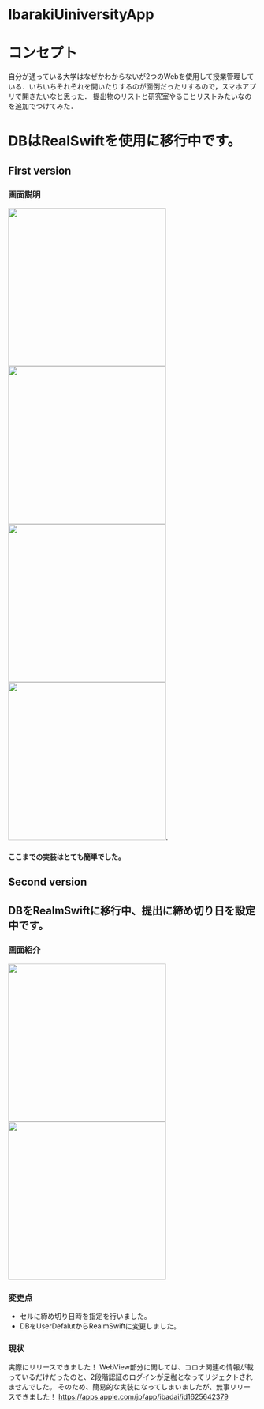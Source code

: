 # IbarakiUiniversityApp

# コンセプト
自分が通っている大学はなぜかわからないが2つのWebを使用して授業管理している．いちいちそれぞれを開いたりするのが面倒だったリするので，スマホアプリで開きたいなと思った．
提出物のリストと研究室やることリストみたいなのを追加でつけてみた．

# DBはRealSwiftを使用に移行中です。

## First version
### 画面説明
<img src="https://user-images.githubusercontent.com/48234687/136721374-ca8c684d-b2d3-47e2-80c8-fba90021d617.jpeg" width="320px">
<img src="https://user-images.githubusercontent.com/48234687/136721377-dd9a9030-25ec-4286-a051-4ba4f549bba9.jpeg" width="320px">
<img src="https://user-images.githubusercontent.com/48234687/136721381-ccfaa472-aac9-490c-8ab6-099eef0d8f19.jpeg" width="320px">
<img src="https://user-images.githubusercontent.com/48234687/136721384-c0fadbc4-58d7-41a1-a36b-813099646899.jpeg" width="320px">. 

#### ここまでの実装はとても簡単でした。

## Second version

## DBをRealmSwiftに移行中、提出に締め切り日を設定中です。
### 画面紹介
<img src="https://user-images.githubusercontent.com/48234687/162731532-ac2aa797-72db-41fa-9580-078ca259cef9.png" width="320px">
<img src="https://user-images.githubusercontent.com/48234687/162731698-9921a9e9-543b-49ed-9ed0-f1dda15a957c.png" width="320px">

### 変更点

- セルに締め切り日時を指定を行いました。
- DBをUserDefalutからRealmSwiftに変更しました。


### 現状

実際にリリースできました！
WebView部分に関しては、コロナ関連の情報が載っているだけだったのと、2段階認証のログインが足枷となってリジェクトされませんでした。
そのため、簡易的な実装になってしまいましたが、無事リリースできました！
https://apps.apple.com/jp/app/ibadai/id1625642379
